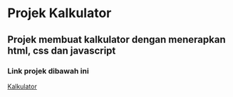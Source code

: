 # Projek Kalkulator
Projek membuat kalkulator dengan menerapkan html, css dan javascript
---

### Link projek dibawah ini
[Kalkulator](https://marioidn.github.io/project-calculator/)
